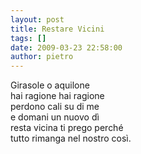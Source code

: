 ```yaml
---
layout: post
title: Restare Vicini
tags: []
date: 2009-03-23 22:58:00
author: pietro
---
```

Girasole o aquilone<br/>hai ragione hai ragione<br/>perdono cali su di me<br/>e domani un nuovo dì<br/>resta vicina ti prego perché<br/>tutto rimanga nel nostro così.
